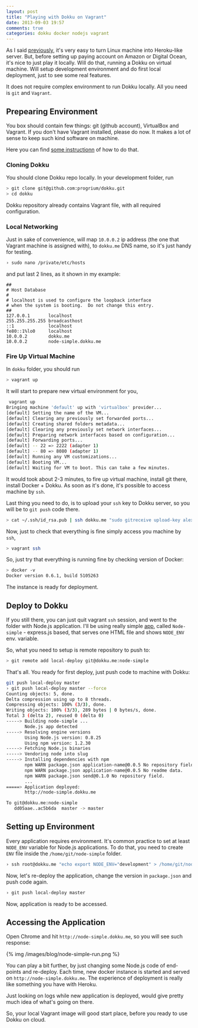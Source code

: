 ```yaml
---
layout: post
title: "Playing with Dokku on Vagrant"
date: 2013-09-03 19:57
comments: true
categories: dokku docker nodejs vagrant
---
```


As I said [previously](http://beletsky.net/2013/08/digitalocean-plus-dokku-equals-10-heroku.html), it's very easy to turn Linux machine into Heroku-like server. But, before setting up paying account on Amazon or Digital Ocean, it's nice to just play it locally. Will do that, running a Dokku on virtual machine. Will setup development environment and do first local deployment, just to see some real features.

It does not require complex environment to run Dokku locally. All you need is `git` and `Vagrant`.

<!-- More -->

## Prepearing Environment

You box should contain few things: git (github account), VirtualBox and Vagrant. If you don't have Vagrant installed, please do now. It makes a lot of sense to keep such kind software on machine.

Here you can find [some instructionn](http://docs.vagrantup.com/v2/getting-started/index.html) of how to do that.

### Cloning Dokku

You should clone Dokku repo locally. In your development folder, run

```bash
> git clone git@github.com:progrium/dokku.git
> cd dokku
```

Dokku repository already contains Vagrant file, with all required configuration.

### Local Networking

Just in sake of convenience, will map `10.0.0.2` ip address (the one that Vagrant machine is assigned with), to `dokku.me` DNS name, so it's just handy for testing.

```bash
› sudo nano /private/etc/hosts
```

and put last 2 lines, as it shown in my example:

```plain
##
# Host Database
#
# localhost is used to configure the loopback interface
# when the system is booting.  Do not change this entry.
##
127.0.0.1       localhost
255.255.255.255 broadcasthost
::1             localhost
fe80::1%lo0     localhost
10.0.0.2        dokku.me
10.0.0.2        node-simple.dokku.me
```

### Fire Up Virtual Machine

In `dokku` folder, you should run

```bash
> vagrant up
```

It will start to prepare new virtual environment for you,

```bash
 vagrant up
Bringing machine 'default' up with 'virtualbox' provider...
[default] Setting the name of the VM...
[default] Clearing any previously set forwarded ports...
[default] Creating shared folders metadata...
[default] Clearing any previously set network interfaces...
[default] Preparing network interfaces based on configuration...
[default] Forwarding ports...
[default] -- 22 => 2222 (adapter 1)
[default] -- 80 => 8080 (adapter 1)
[default] Running any VM customizations...
[default] Booting VM...
[default] Waiting for VM to boot. This can take a few minutes.
```

It would took about 2-3 minutes, to fire up virtual machine, install git there, install Docker + Dokku. As soon as it's done, it's possible to access machine by `ssh`.

Last thing you need to do, is to upload your `ssh` key to Dokku server, so you will be to `git push` code there.

```bash
> cat ~/.ssh/id_rsa.pub | ssh dokku.me "sudo gitreceive upload-key alexanderbeletsky"
```

Now, just to check that everything is fine simply access you machine by `ssh`,

```bash
> vagrant ssh
```

So, just try that everything is running fine by checking version of Docker:

```bash
> docker -v
Docker version 0.6.1, build 5105263
```

The instance is ready for deployment.

## Deploy to Dokku

If you still there, you can just quit vagrant `ssh` session, and went to the folder with Node.js application. I'll be using really simple [app](https://github.com/alexanderbeletsky/node-simple), called `Node-simple` - express.js based, that serves one HTML file and shows `NODE_ENV` env. variable.

So, what you need to setup is remote repository to push to:

```bash
> git remote add local-deploy git@dokku.me:node-simple
```

That's all. You ready for first deploy, just push code to machine with Dokku:

```bash
git push local-deploy master
› git push local-deploy master --force
Counting objects: 5, done.
Delta compression using up to 8 threads.
Compressing objects: 100% (3/3), done.
Writing objects: 100% (3/3), 289 bytes | 0 bytes/s, done.
Total 3 (delta 2), reused 0 (delta 0)
-----> Building node-simple ...
       Node.js app detected
-----> Resolving engine versions
       Using Node.js version: 0.8.25
       Using npm version: 1.2.30
-----> Fetching Node.js binaries
-----> Vendoring node into slug
-----> Installing dependencies with npm
       npm WARN package.json application-name@0.0.5 No repository field.
       npm WARN package.json application-name@0.0.5 No readme data.
       npm WARN package.json send@0.1.0 No repository field.
       ...
=====> Application deployed:
       http://node-simple.dokku.me

To git@dokku.me:node-simple
   dd05aae..ac5b6da  master -> master
```

## Setting up Environment

Every application requires environment. It's common practice to set at least `NODE_ENV` variable for Node.js applications. To do that, you need to create `ENV` file inside the `/home/git/node-simple` folder.

```bash
› ssh root@dokku.me "echo export NODE_ENV="development" > /home/git/node-simple/ENV"
```

Now, let's re-deploy the application, change the version in `package.json` and push code again.

```bash
› git push local-deploy master
```

Now, application is ready to be accessed.

## Accessing the Application

Open Chrome and hit `http://node-simple.dokku.me`, so you will see such response:

{% img /images/blog/node-simple-run.png %}

You can play a bit further, by just changing some Node.js code of end-points and re-deploy. Each time, new docker instance is started and served on `http://node-simple.dokku.me`. The experience of deployment is really like something you have with Heroku.

Just looking on logs while new application is deployed, would give pretty much idea of what's going on there.

So, your local Vagrant image will good start place, before you ready to use Dokku on cloud.

